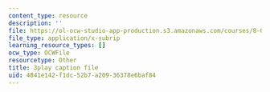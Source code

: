 ```yaml
---
content_type: resource
description: ''
file: https://ol-ocw-studio-app-production.s3.amazonaws.com/courses/8-01sc-classical-mechanics-fall-2016/4841e142f1dc52b7a20936378e6baf84_XeTsZhYHY_E.vtt
file_type: application/x-subrip
learning_resource_types: []
ocw_type: OCWFile
resourcetype: Other
title: 3play caption file
uid: 4841e142-f1dc-52b7-a209-36378e6baf84
---
```


